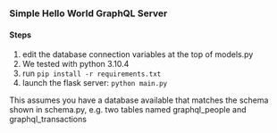 ### Simple Hello World GraphQL Server


#### Steps



1. edit the database connection variables at the top of models.py
2. We tested with python 3.10.4
3. run ```pip install -r requirements.txt```
4. launch the flask server: ```python main.py```

This assumes you have a database available that matches the schema shown in schema.py, e.g. two tables named graphql_people and graphql_transactions